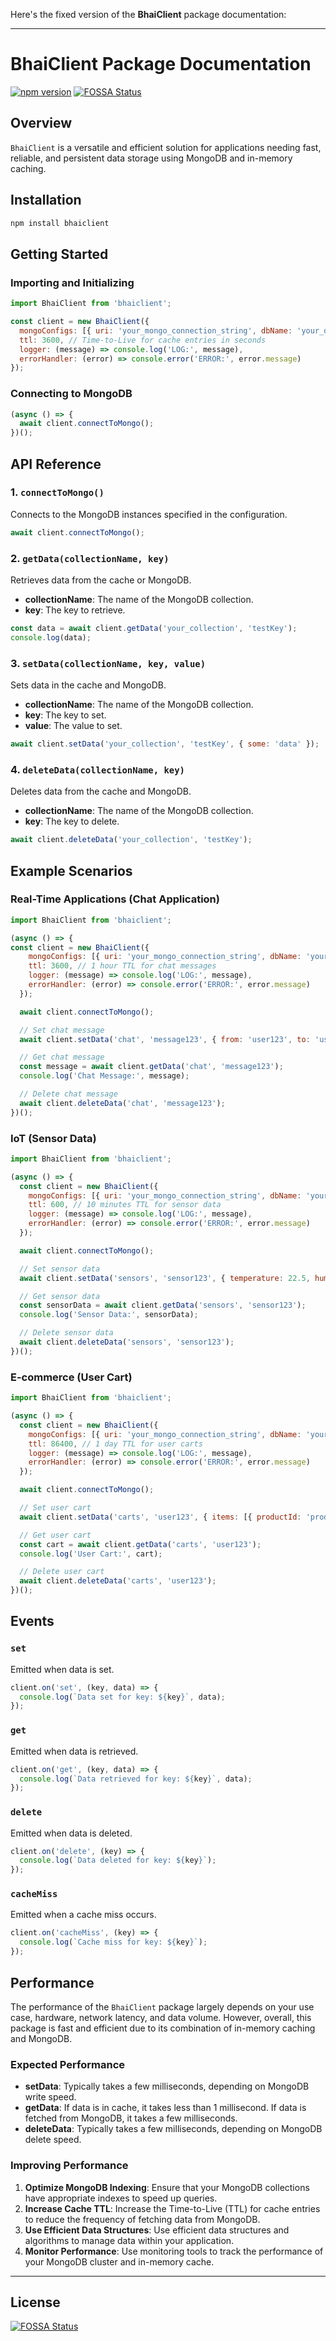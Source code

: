 Here's the fixed version of the **BhaiClient** package documentation:

---

# BhaiClient Package Documentation

[![npm version](https://img.shields.io/npm/v/bhaiclient.svg)](https://www.npmjs.com/package/bhaiclient)
[![FOSSA Status](https://app.fossa.com/api/projects/git%2Bgithub.com%2FANIRUDHSINH01%2FBhaiClient.svg?type=shield)](https://app.fossa.com/projects/git%2Bgithub.com%2FANIRUDHSINH01%2FBhaiClient?ref=badge_shield)

## Overview

`BhaiClient` is a versatile and efficient solution for applications needing fast, reliable, and persistent data storage using MongoDB and in-memory caching.

## Installation

```bash
npm install bhaiclient
```

## Getting Started

### Importing and Initializing

```javascript
import BhaiClient from 'bhaiclient';

const client = new BhaiClient({
  mongoConfigs: [{ uri: 'your_mongo_connection_string', dbName: 'your_database_name' }],
  ttl: 3600, // Time-to-Live for cache entries in seconds
  logger: (message) => console.log('LOG:', message),
  errorHandler: (error) => console.error('ERROR:', error.message)
});
```

### Connecting to MongoDB

```javascript
(async () => {
  await client.connectToMongo();
})();
```

## API Reference

### 1. `connectToMongo()`

Connects to the MongoDB instances specified in the configuration.

```javascript
await client.connectToMongo();
```

### 2. `getData(collectionName, key)`

Retrieves data from the cache or MongoDB.

- **collectionName**: The name of the MongoDB collection.
- **key**: The key to retrieve.

```javascript
const data = await client.getData('your_collection', 'testKey');
console.log(data);
```

### 3. `setData(collectionName, key, value)`

Sets data in the cache and MongoDB.

- **collectionName**: The name of the MongoDB collection.
- **key**: The key to set.
- **value**: The value to set.

```javascript
await client.setData('your_collection', 'testKey', { some: 'data' });
```

### 4. `deleteData(collectionName, key)`

Deletes data from the cache and MongoDB.

- **collectionName**: The name of the MongoDB collection.
- **key**: The key to delete.

```javascript
await client.deleteData('your_collection', 'testKey');
```

## Example Scenarios

### Real-Time Applications (Chat Application)

```javascript
import BhaiClient from 'bhaiclient';

(async () => {
const client = new BhaiClient({
    mongoConfigs: [{ uri: 'your_mongo_connection_string', dbName: 'your_database_name' }],
    ttl: 3600, // 1 hour TTL for chat messages
    logger: (message) => console.log('LOG:', message),
    errorHandler: (error) => console.error('ERROR:', error.message)
  });

  await client.connectToMongo();

  // Set chat message
  await client.setData('chat', 'message123', { from: 'user123', to: 'user456', message: 'Hello!' });

  // Get chat message
  const message = await client.getData('chat', 'message123');
  console.log('Chat Message:', message);

  // Delete chat message
  await client.deleteData('chat', 'message123');
})();
```

### IoT (Sensor Data)

```javascript
import BhaiClient from 'bhaiclient';

(async () => {
  const client = new BhaiClient({
    mongoConfigs: [{ uri: 'your_mongo_connection_string', dbName: 'your_database_name' }],
    ttl: 600, // 10 minutes TTL for sensor data
    logger: (message) => console.log('LOG:', message),
    errorHandler: (error) => console.error('ERROR:', error.message)
  });

  await client.connectToMongo();

  // Set sensor data
  await client.setData('sensors', 'sensor123', { temperature: 22.5, humidity: 60 });

  // Get sensor data
  const sensorData = await client.getData('sensors', 'sensor123');
  console.log('Sensor Data:', sensorData);

  // Delete sensor data
  await client.deleteData('sensors', 'sensor123');
})();
```

### E-commerce (User Cart)

```javascript
import BhaiClient from 'bhaiclient';

(async () => {
  const client = new BhaiClient({
    mongoConfigs: [{ uri: 'your_mongo_connection_string', dbName: 'your_database_name' }],
    ttl: 86400, // 1 day TTL for user carts
    logger: (message) => console.log('LOG:', message),
    errorHandler: (error) => console.error('ERROR:', error.message)
  });

  await client.connectToMongo();

  // Set user cart
  await client.setData('carts', 'user123', { items: [{ productId: 'prod123', quantity: 2 }] });

  // Get user cart
  const cart = await client.getData('carts', 'user123');
  console.log('User Cart:', cart);

  // Delete user cart
  await client.deleteData('carts', 'user123');
})();
```

## Events

### `set`

Emitted when data is set.

```javascript
client.on('set', (key, data) => {
  console.log(`Data set for key: ${key}`, data);
});
```

### `get`

Emitted when data is retrieved.

```javascript
client.on('get', (key, data) => {
  console.log(`Data retrieved for key: ${key}`, data);
});
```

### `delete`

Emitted when data is deleted.

```javascript
client.on('delete', (key) => {
  console.log(`Data deleted for key: ${key}`);
});
```

### `cacheMiss`

Emitted when a cache miss occurs.

```javascript
client.on('cacheMiss', (key) => {
  console.log(`Cache miss for key: ${key}`);
});
```

## Performance

The performance of the `BhaiClient` package largely depends on your use case, hardware, network latency, and data volume. However, overall, this package is fast and efficient due to its combination of in-memory caching and MongoDB.

### Expected Performance

- **setData**: Typically takes a few milliseconds, depending on MongoDB write speed.
- **getData**: If data is in cache, it takes less than 1 millisecond. If data is fetched from MongoDB, it takes a few milliseconds.
- **deleteData**: Typically takes a few milliseconds, depending on MongoDB delete speed.

### Improving Performance

1. **Optimize MongoDB Indexing**: Ensure that your MongoDB collections have appropriate indexes to speed up queries.
2. **Increase Cache TTL**: Increase the Time-to-Live (TTL) for cache entries to reduce the frequency of fetching data from MongoDB.
3. **Use Efficient Data Structures**: Use efficient data structures and algorithms to manage data within your application.
4. **Monitor Performance**: Use monitoring tools to track the performance of your MongoDB cluster and in-memory cache.

--- 



## License
[![FOSSA Status](https://app.fossa.com/api/projects/git%2Bgithub.com%2FANIRUDHSINH01%2FBhaiClient.svg?type=large)](https://app.fossa.com/projects/git%2Bgithub.com%2FANIRUDHSINH01%2FBhaiClient?ref=badge_large)